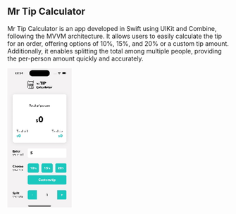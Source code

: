 ## Mr Tip Calculator

Mr Tip Calculator is an app developed in Swift using UIKit and Combine, following the MVVM architecture. It allows users to easily calculate the tip for an order, offering options of 10%, 15%, and 20% or a custom tip amount. Additionally, it enables splitting the total among multiple people, providing the per-person amount quickly and accurately.

<img src="https://github.com/felipeassis97/tip-calculator-combine/blob/main/preview.gif"/>
